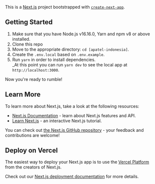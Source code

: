 This is a [Next.js](https://nextjs.org/) project bootstrapped with [`create-next-app`](https://github.com/vercel/next.js/tree/canary/packages/create-next-app).

## Getting Started

1.  Make sure that you have Node.js v16.16.0, Yarn and npm v8 or above installed.
2.  Clone this repo
3.  Move to the appropriate directory: `cd [apatel-indonesia]`.
4.  Create the `.env.local` based on `.env.example`.
5.  Run `yarn` in order to install dependencies.<br />
    \_At this point you can run `yarn dev` to see the local app at `http://localhost:3000`.

Now you're ready to rumble!

## Learn More

To learn more about Next.js, take a look at the following resources:

- [Next.js Documentation](https://nextjs.org/docs) - learn about Next.js features and API.
- [Learn Next.js](https://nextjs.org/learn) - an interactive Next.js tutorial.

You can check out [the Next.js GitHub repository](https://github.com/vercel/next.js/) - your feedback and contributions are welcome!

## Deploy on Vercel

The easiest way to deploy your Next.js app is to use the [Vercel Platform](https://vercel.com/new?utm_medium=default-template&filter=next.js&utm_source=create-next-app&utm_campaign=create-next-app-readme) from the creators of Next.js.

Check out our [Next.js deployment documentation](https://nextjs.org/docs/deployment) for more details.
